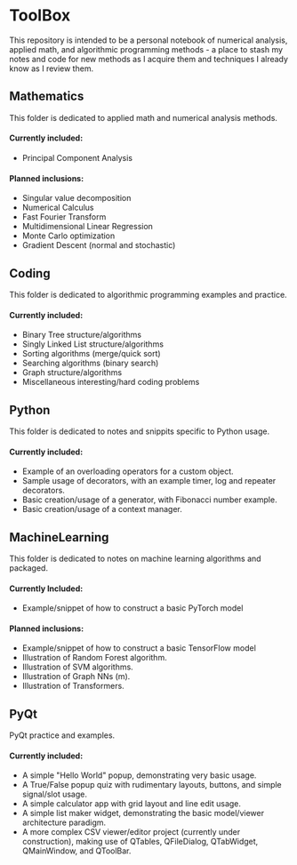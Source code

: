 # ToolBox

This repository is intended to be a personal notebook of numerical analysis, applied math, and algorithmic programming methods - a place to stash my notes and code for new methods as I acquire them and techniques I already know as I review them.

## Mathematics
This folder is dedicated to applied math and numerical analysis methods.

#### Currently included:
- Principal Component Analysis

#### Planned inclusions:
- Singular value decomposition
- Numerical Calculus
- Fast Fourier Transform
- Multidimensional Linear Regression
- Monte Carlo optimization
- Gradient Descent (normal and stochastic)

## Coding
This folder is dedicated to algorithmic programming examples and practice.

#### Currently included:
- Binary Tree structure/algorithms
- Singly Linked List structure/algorithms
- Sorting algorithms (merge/quick sort)
- Searching algorithms (binary search)
- Graph structure/algorithms
- Miscellaneous interesting/hard coding problems

## Python
This folder is dedicated to notes and snippits specific to Python usage.

#### Currently included:
- Example of an overloading operators for a custom object.
- Sample usage of decorators, with an example timer, log and repeater decorators.
- Basic creation/usage of a generator, with Fibonacci number example.
- Basic creation/usage of a context manager.

## MachineLearning
This folder is dedicated to notes on machine learning algorithms and packaged.

#### Currently Included:
- Example/snippet of how to construct a basic PyTorch model

#### Planned inclusions:
- Example/snippet of how to construct a basic TensorFlow model
- Illustration of Random Forest algorithm.
- Illustration of SVM algorithms.
- Illustration of Graph NNs (m).
- Illustration of Transformers.

## PyQt
PyQt practice and examples.

#### Currently included:
- A simple "Hello World" popup, demonstrating very basic usage.
- A True/False popup quiz with rudimentary layouts, buttons, and simple signal/slot usage.
- A simple calculator app with grid layout and line edit usage.
- A simple list maker widget, demonstrating the basic model/viewer architecture paradigm.
- A more complex CSV viewer/editor project (currently under construction), making use of QTables, QFileDialog, QTabWidget, QMainWindow, and QToolBar.
